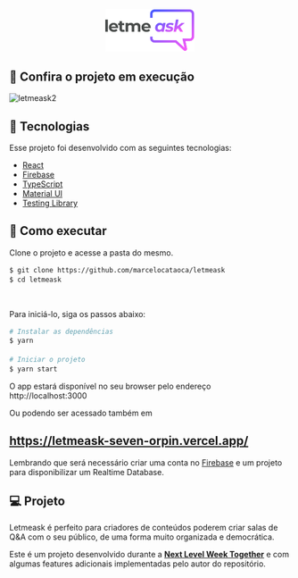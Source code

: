 <p align="center">
  <img alt="Letmeask" src=".github/logo.svg" width="160px">
</p>

## 👀 Confira o projeto em execução

![letmeask2](https://user-images.githubusercontent.com/19317136/174815871-cbd3d52b-79f1-4755-97d3-b9aed471335f.gif)
<br>


## 🧪 Tecnologias

Esse projeto foi desenvolvido com as seguintes tecnologias:

- [React](https://reactjs.org)
- [Firebase](https://firebase.google.com/)
- [TypeScript](https://www.typescriptlang.org/)
- [Material UI](https://mui.com/pt/material-ui/getting-started/installation/)
- [Testing Library](https://testing-library.com/)

## 🚀 Como executar

Clone o projeto e acesse a pasta do mesmo.

```bash
$ git clone https://github.com/marcelocataoca/letmeask
$ cd letmeask
```
<br>

Para iniciá-lo, siga os passos abaixo:
```bash
# Instalar as dependências
$ yarn

# Iniciar o projeto
$ yarn start
```
O app estará disponível no seu browser pelo endereço http://localhost:3000

Ou podendo ser acessado também em 
## https://letmeask-seven-orpin.vercel.app/

Lembrando que será necessário criar uma conta no [Firebase](https://firebase.google.com/) e um projeto para disponibilizar um Realtime Database.

## 💻 Projeto

Letmeask é perfeito para criadores de conteúdos poderem criar salas de Q&A com o seu público, de uma forma muito organizada e democrática. 

Este é um projeto desenvolvido durante a **[Next Level Week Together](https://nextlevelweek.com/)**
e com algumas features adicionais implementadas pelo autor do repositório.
